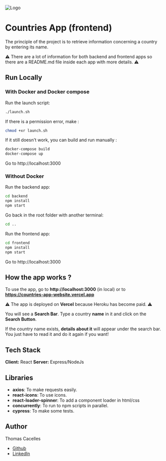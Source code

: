 
![Logo](https://bounceinsights.com/wp-content/uploads/2020/06/method-draw-image-1.svg)


# Countries App (frontend)

The principle of the project is to retrieve information concerning a country by entering its name.

⚠️ There are a lot of information for both backend and frontend apps so there are a README.md file inside each app with more details. ⚠️


## Run Locally
### With Docker and Docker compose
Run the launch script:

```bash
./launch.sh
```

If there is a permission error, make :

```bash
chmod +xr launch.sh
```

If it still doesn't work, you can build and run manually :

```bash
docker-compose build
docker-compose up
```

Go to http://localhost:3000


### Without Docker
Run the backend app:

```bash
cd backend
npm install
npm start
```

Go back in the root folder with another terminal:

```bash
cd ..
```

Run the frontend app:

```bash
cd frontend
npm install
npm start
```

Go to http://localhost:3000


## How the app works ?

To use the app, go to **http://localhost:3000** (in local) or to **https://countries-app-website.vercel.app**

⚠️ The app is deployed on **Vercel** because Heroku has become paid. ⚠️

You will see a **Search Bar**. Type a country **name** in it and click on the **Search Button**.

If the country name exists, **details about it** will appear under the search bar. You just have to read it and do it again if you want!
## Tech Stack

**Client:** React
**Server:** Express/NodeJs

## Libraries

- **axios**: To make requests easily.
- **react-icons**: To use icons.
- **react-loader-spinner**: To add a component loader in html/css
- **concurrently**: To run to npm scripts in parallel.
- **cypress**: To make some tests.

## Author

Thomas Cacelles

- [Github](https://www.github.com/Thomas170)
- [LinkedIn](https://linkedin.com/in/thomas-cacelles-841822231)

